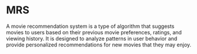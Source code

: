# MRS
A movie recommendation system is a type of algorithm that suggests movies to users based on their previous movie preferences, ratings, and viewing history. It is designed to analyze patterns in user behavior and provide personalized recommendations for new movies that they may enjoy.
